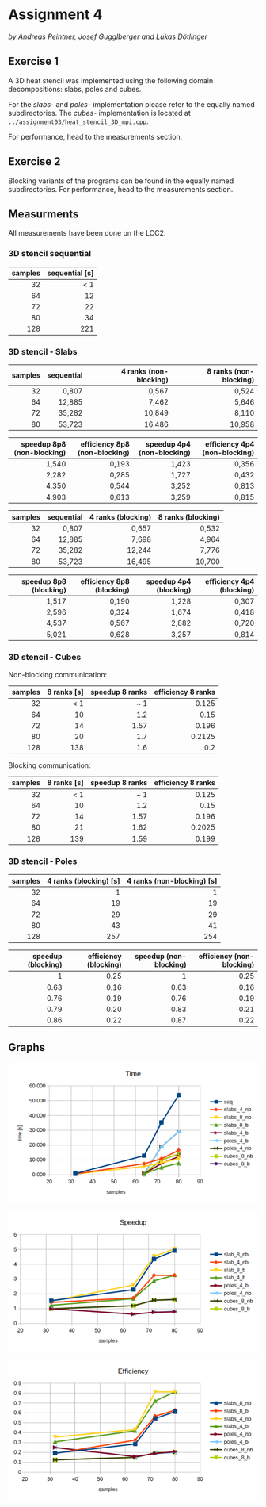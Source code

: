 # Assignment 4

*by Andreas Peintner, Josef Gugglberger and Lukas Dötlinger*

## Exercise 1

A 3D heat stencil was implemented using the following domain decompositions: slabs, poles and cubes.

For the *slabs-* and *poles-* implementation please refer to the equally named subdirectories. The *cubes-* implementation is located at `../assignment03/heat_stencil_3D_mpi.cpp`.

For performance, head to the measurements section.

## Exercise 2

Blocking variants of the programs can be found in the equally named subdirectories.
For performance, head to the measurements section.

## Measurments

All measurements have been done on the LCC2.

### 3D stencil sequential

| samples | sequential [s] |
| -: | -: |
| 32 | < 1 |
| 64 | 12 |
| 72 | 22 |
| 80 | 34 |
| 128 | 221 |

### 3D stencil - Slabs

| samples | sequential | 4 ranks (non-blocking) | 8 ranks (non-blocking) |
| -: | -: | -: | -: |
| 32 | 0,807 | 0,567 | 0,524 |
| 64 | 12,885 | 7,462 | 5,646 |
| 72 | 35,282 | 10,849 | 8,110 |
| 80 | 53,723 | 16,486 | 10,958 |

| speedup 8p8 (non-blocking) | efficiency 8p8 (non-blocking) | speedup 4p4 (non-blocking) | efficiency 4p4 (non-blocking)
| -: | -: | -: | -: |
| 1,540 | 0,193	| 1,423	| 0,356
| 2,282	| 0,285	| 1,727	| 0,432
| 4,350	| 0,544	| 3,252	| 0,813
| 4,903	| 0,613	| 3,259	| 0,815


| samples | sequential | 4 ranks (blocking) | 8 ranks (blocking) |
| -: | -: | -: | -: |
| 32 | 0,807 | 0,657 | 0,532
| 64 | 12,885 | 7,698 | 4,964
| 72 | 35,282 | 12,244 | 7,776
| 80 | 53,723 | 16,495 | 10,700

| speedup 8p8 (blocking) | efficiency 8p8 (blocking) | speedup 4p4 (blocking) | efficiency 4p4 (blocking)
| -: | -: | -: | -: |
| 1,517 | 0,190	| 1,228	| 0,307
| 2,596 | 0,324	| 1,674	| 0,418
| 4,537	| 0,567	| 2,882	| 0,720
| 5,021	| 0,628	| 3,257	| 0,814



### 3D stencil - Cubes

Non-blocking communication:

| samples | 8 ranks [s] | speedup 8 ranks | efficiency 8 ranks |
| -: | -: | -: | -: |
| 32 | < 1 | ~ 1 | 0.125 |
| 64 | 10 | 1.2 | 0.15 |
| 72 | 14 | 1.57 | 0.196 |
| 80 | 20 | 1.7 | 0.2125 |
| 128 | 138 | 1.6 | 0.2 |

Blocking communication:

| samples | 8 ranks [s] | speedup 8 ranks | efficiency 8 ranks |
| -: | -: | -: | -: |
| 32 | < 1 | ~ 1 | 0.125 |
| 64 | 10 | 1.2 | 0.15 |
| 72 | 14 | 1.57 | 0.196 |
| 80 | 21 | 1.62 | 0.2025 |
| 128 | 139 | 1.59 | 0.199 |

### 3D stencil - Poles

| samples | 4 ranks (blocking) [s] | 4 ranks (non-blocking) [s] |
| -: | -: | -: |
| 32 | 1 | 1 | 
| 64 | 19 | 19 |
| 72 | 29 | 29 |
| 80 | 43 | 41 |
| 128 | 257 | 254 |

| speedup (blocking) | efficiency (blocking) | speedup (non-blocking) | efficiency (non-blocking)
| -: | -: | -: | -: |
| 1 | 0.25 | 1 | 0.25 |
| 0.63 | 0.16 | 0.63 | 0.16 |
| 0.76 | 0.19 | 0.76 | 0.19 |
| 0.79 | 0.20 | 0.83 | 0.21 |
| 0.86 | 0.22 | 0.87 | 0.22 |


## Graphs

![](results/time.png)

![](results/speedup.png)

![](results/efficiency.png)

